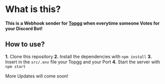 # What is this?

**This is a Webhook sender for [Topgg](https://top.gg) when everytime someone Votes for your Discord Bot!**

## How to use?

**1.** Clone this repository
**2.** Install the dependencies with `npm install`
**3.** Insert in the `src/.env` file your Topgg and your Port
**4.** Start the server with `npm start`

More Updates will come soon!

